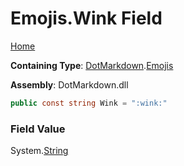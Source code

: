 # Emojis\.Wink Field

[Home](../../../README.md)

**Containing Type**: [DotMarkdown](../../README.md)\.[Emojis](../README.md)

**Assembly**: DotMarkdown\.dll

```csharp
public const string Wink = ":wink:"
```

### Field Value

System\.[String](https://docs.microsoft.com/en-us/dotnet/api/system.string)
